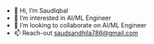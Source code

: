 - 👋 Hi, I’m SaudIqbal
- 👀 I’m interested in AI/ML Engineer
- 💞️ I’m looking to collaborate on AI/ML Engineer
- 📫 Reach-out saudsandhila786@gmail.com 

<!---
SaudIqbalS/SaudIqbalS is a ✨ special ✨ repository because its `README.md` (this file) appears on your GitHub profile.
You can click the Preview link to take a look at your changes.
--->
